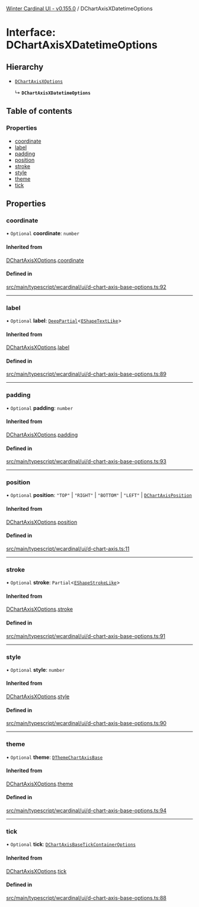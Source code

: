 [Winter Cardinal UI - v0.155.0](../index.md) / DChartAxisXDatetimeOptions

# Interface: DChartAxisXDatetimeOptions

## Hierarchy

- [`DChartAxisXOptions`](DChartAxisXOptions.md)

  ↳ **`DChartAxisXDatetimeOptions`**

## Table of contents

### Properties

- [coordinate](DChartAxisXDatetimeOptions.md#coordinate)
- [label](DChartAxisXDatetimeOptions.md#label)
- [padding](DChartAxisXDatetimeOptions.md#padding)
- [position](DChartAxisXDatetimeOptions.md#position)
- [stroke](DChartAxisXDatetimeOptions.md#stroke)
- [style](DChartAxisXDatetimeOptions.md#style)
- [theme](DChartAxisXDatetimeOptions.md#theme)
- [tick](DChartAxisXDatetimeOptions.md#tick)

## Properties

### coordinate

• `Optional` **coordinate**: `number`

#### Inherited from

[DChartAxisXOptions](DChartAxisXOptions.md).[coordinate](DChartAxisXOptions.md#coordinate)

#### Defined in

[src/main/typescript/wcardinal/ui/d-chart-axis-base-options.ts:92](https://github.com/winter-cardinal/winter-cardinal-ui/blob/v0.155.0/src/main/typescript/wcardinal/ui/d-chart-axis-base-options.ts#L92)

___

### label

• `Optional` **label**: [`DeepPartial`](../index.md#deeppartial)<[`EShapeTextLike`](EShapeTextLike.md)\>

#### Inherited from

[DChartAxisXOptions](DChartAxisXOptions.md).[label](DChartAxisXOptions.md#label)

#### Defined in

[src/main/typescript/wcardinal/ui/d-chart-axis-base-options.ts:89](https://github.com/winter-cardinal/winter-cardinal-ui/blob/v0.155.0/src/main/typescript/wcardinal/ui/d-chart-axis-base-options.ts#L89)

___

### padding

• `Optional` **padding**: `number`

#### Inherited from

[DChartAxisXOptions](DChartAxisXOptions.md).[padding](DChartAxisXOptions.md#padding)

#### Defined in

[src/main/typescript/wcardinal/ui/d-chart-axis-base-options.ts:93](https://github.com/winter-cardinal/winter-cardinal-ui/blob/v0.155.0/src/main/typescript/wcardinal/ui/d-chart-axis-base-options.ts#L93)

___

### position

• `Optional` **position**: ``"TOP"`` \| ``"RIGHT"`` \| ``"BOTTOM"`` \| ``"LEFT"`` \| [`DChartAxisPosition`](../index.md#dchartaxisposition)

#### Inherited from

[DChartAxisXOptions](DChartAxisXOptions.md).[position](DChartAxisXOptions.md#position)

#### Defined in

[src/main/typescript/wcardinal/ui/d-chart-axis.ts:11](https://github.com/winter-cardinal/winter-cardinal-ui/blob/v0.155.0/src/main/typescript/wcardinal/ui/d-chart-axis.ts#L11)

___

### stroke

• `Optional` **stroke**: `Partial`<[`EShapeStrokeLike`](EShapeStrokeLike.md)\>

#### Inherited from

[DChartAxisXOptions](DChartAxisXOptions.md).[stroke](DChartAxisXOptions.md#stroke)

#### Defined in

[src/main/typescript/wcardinal/ui/d-chart-axis-base-options.ts:91](https://github.com/winter-cardinal/winter-cardinal-ui/blob/v0.155.0/src/main/typescript/wcardinal/ui/d-chart-axis-base-options.ts#L91)

___

### style

• `Optional` **style**: `number`

#### Inherited from

[DChartAxisXOptions](DChartAxisXOptions.md).[style](DChartAxisXOptions.md#style)

#### Defined in

[src/main/typescript/wcardinal/ui/d-chart-axis-base-options.ts:90](https://github.com/winter-cardinal/winter-cardinal-ui/blob/v0.155.0/src/main/typescript/wcardinal/ui/d-chart-axis-base-options.ts#L90)

___

### theme

• `Optional` **theme**: [`DThemeChartAxisBase`](DThemeChartAxisBase.md)

#### Inherited from

[DChartAxisXOptions](DChartAxisXOptions.md).[theme](DChartAxisXOptions.md#theme)

#### Defined in

[src/main/typescript/wcardinal/ui/d-chart-axis-base-options.ts:94](https://github.com/winter-cardinal/winter-cardinal-ui/blob/v0.155.0/src/main/typescript/wcardinal/ui/d-chart-axis-base-options.ts#L94)

___

### tick

• `Optional` **tick**: [`DChartAxisBaseTickContainerOptions`](DChartAxisBaseTickContainerOptions.md)

#### Inherited from

[DChartAxisXOptions](DChartAxisXOptions.md).[tick](DChartAxisXOptions.md#tick)

#### Defined in

[src/main/typescript/wcardinal/ui/d-chart-axis-base-options.ts:88](https://github.com/winter-cardinal/winter-cardinal-ui/blob/v0.155.0/src/main/typescript/wcardinal/ui/d-chart-axis-base-options.ts#L88)
